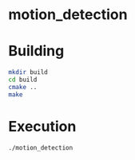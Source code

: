 motion_detection
================

Building
================

```bash
mkdir build
cd build
cmake ..
make
```

Execution
================

```bash
./motion_detection
```
